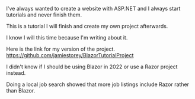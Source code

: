 I've always wanted to create a website with ASP.NET and I always start tutorials and never finish them.

This is a tutorial I will finish and create my own project afterwards.

I know I will this time because I'm writing about it.

Here is the link for my version of the project.
https://github.com/jamiestorey/BlazorTutorialProject  

I didn't know if I should be using Blazor in 2022 or use a Razor project instead.

Doing a local job search showed that more job listings include Razor rather than Blazor.
